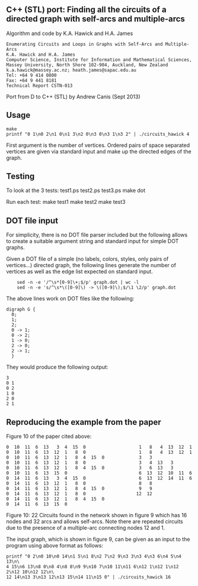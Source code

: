 C++ (STL) port: Finding all the circuits of a directed graph with self-arcs and multiple-arcs
-----------------------------------------------------------------------------

Algorithm and code by K.A. Hawick and H.A. James

    Enumerating Circuits and Loops in Graphs with Self-Arcs and Multiple-Arcs
    K.A. Hawick and H.A. James
    Computer Science, Institute for Information and Mathematical Sciences,
    Massey University, North Shore 102-904, Auckland, New Zealand
    k.a.hawick@massey.ac.nz; heath.james@sapac.edu.au
    Tel: +64 9 414 0800
    Fax: +64 9 441 8181
    Technical Report CSTN-013

Port from D to C++ (STL) by Andrew Canis (Sept 2013)

Usage
-----

    make
    printf "0 1\n0 2\n1 0\n1 3\n2 0\n3 0\n3 1\n3 2" | ./circuits_hawick 4

First argument is the number of vertices. Ordered pairs of space separated
vertices are given via standard input and make up the directed edges of the
graph.

Testing
--------

To look at the 3 tests: test1.ps test2.ps test3.ps
    make dot 

Run each test:
    make test1
    make test2
    make test3

DOT file input
--------------

For simplicity, there is no DOT file parser included but the following allows
to create a suitable argument string and standard input for simple DOT graphs.

Given a DOT file of a simple (no labels, colors, styles, only pairs of
vertices...) directed graph, the following lines generate the number of
vertices as well as the edge list expected on standard input.

        sed -n -e '/^\s*[0-9]\+;$/p' graph.dot | wc -l
        sed -n -e 's/^\s*\([0-9]\) -> \([0-9]\);$/\1 \2/p' graph.dot

The above lines work on DOT files like the following:

    digraph G {
      0;
      1;
      2;
      0 -> 1;
      0 -> 2;
      1 -> 0;
      2 -> 0;
      2 -> 1;
      }

They would produce the following output:

    3
    0 1
    0 2
    1 0
    2 0
    2 1

Reproducing the example from the paper
--------------------------------------

Figure 10 of the paper cited above:

    0  10  11  6  13   3  4  15  0                    1   8   4  13  12  1
    0  10  11  6  13  12  1   8  0                    1   8   4  13  12  1
    0  10  11  6  13  12  1   8  4  15  0             3   3
    0  10  11  6  13  12  1   8  0                    3   4  13   3
    0  10  11  6  13  12  1   8  4  15  0             3   6  13   3
    0  10  11  6  13  15  0                           6  13  12  10  11  6
    0  14  11  6  13   3  4  15  0                    6  13  12  14  11  6
    0  14  11  6  13  12  1   8  0                    8   8
    0  14  11  6  13  12  1   8  4  15  0             9   9
    0  14  11  6  13  12  1   8  0                   12  12
    0  14  11  6  13  12  1   8  4  15  0
    0  14  11  6  13  15  0

Figure 10: 22 Circuits found in the network shown in figure 9 which has 16
nodes and 32 arcs and allows self-arcs. Note there are repeated circuits due to
the presence of a multiple-arc connecting nodes 12 and 1.

The input graph, which is shown in figure 9, can be given as an input to the
program using above format as follows:

    printf "0 2\n0 10\n0 14\n1 5\n1 8\n2 7\n2 9\n3 3\n3 4\n3 6\n4 5\n4 13\n\
    4 15\n6 13\n8 0\n8 4\n8 8\n9 9\n10 7\n10 11\n11 6\n12 1\n12 1\n12 2\n12 10\n12 12\n\
    12 14\n13 3\n13 12\n13 15\n14 11\n15 0" | ./circuits_hawick 16

